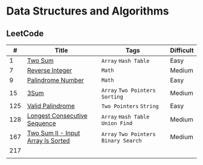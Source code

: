 # Data Structures and Algorithms

## LeetCode
| # | Title | Tags | Difficult |
|---|-------|------|-----------|
| 1 | [Two Sum](https://leetcode.com/problems/two-sum/) | `Array` `Hash Table` | Easy |
| 7 | [Reverse Integer](https://leetcode.com/problems/reverse-integer/) | `Math` | Medium |
| 9 | [Palindrome Number](https://leetcode.com/problems/palindrome-number/) | `Math` | Easy |
| 15 | [3Sum](https://leetcode.com/problems/3sum/) | `Array` `Two Pointers` `Sorting` | Medium |
| 125 | [Valid Palindrome](https://leetcode.com/problems/valid-palindrome/) | `Two Pointers` `String` | Easy |
| 128 | [Longest Consecutive Sequence](https://leetcode.com/problems/longest-consecutive-sequence/) | `Array` `Hash Table` `Union Find` | Medium |
| 167 | [Two Sum II - Input Array Is Sorted](https://leetcode.com/problems/two-sum-ii-input-array-is-sorted/) | `Array` `Two Pointers` `Binary Search` | Medium |
| 217 |       |      |           |
|   |       |      |           |
